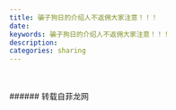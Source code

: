 ```yaml
---
title: 骗子狗日的介绍人不返佣大家注意！！！
date: 
keywords: 骗子狗日的介绍人不返佣大家注意！！！
description: 
categories: sharing
---
```

<td class="t_f" id="postmessage_3213202">

<br/>
<img alt="" border="0" class="zoom" data-cf-modified-b07ef8b10d7dece26ea8b8bc-="" file="http://www.flw.ph/data/appbyme/upload/image/201903/12/7oUIlab7Ttj2.jpg" id="aimg_DfUQR" lazyloadthumb="1" onclick="" onmouseover="" src="http://www.flw.ph/data/appbyme/upload/image/201903/12/7oUIlab7Ttj2.jpg"/><br/>
<br/>
</td>
###### 转载自菲龙网